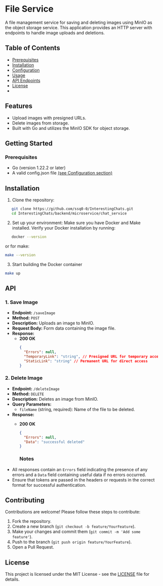 # File Service

A file management service for saving and deleting images using MinIO as the object storage service. This application provides an HTTP server with endpoints to handle image uploads and deletions.

## Table of Contents

- [Prerequisites](#prerequisites)
- [Installation](#installation)
- [Configuration](#configuration)
- [Usage](#usage)
- [API Endpoints](#api-endpoints)
- [License](#license)
- 
## Features

- Upload images with presigned URLs.
- Delete images from storage.
- Built with Go and utilizes the MinIO SDK for object storage.


## Getting Started
### Prerequisites
- Go (version 1.22.2 or later)
- A valid config.json file [(see Configuration section)](https://github.com/ssq0-0/InterestingChats/blob/main/backend/microservice/file_service/config.json)

## Installation
1. Clone the repository:

```bash
   git clone https://github.com/ssq0-0/InterestingChats.git
   cd InterestingChats/backend/microservice/chat_service
```

2. Set up your environment: Make sure you have Docker and Make installed. Verify your Docker installation by running:

```bash
   docker --version
```

or for make:
```bash
make --version
```

3. Start building the Docker container
```bash
make up
```

## API 

### 1. Save Image

- **Endpoint:** `/saveImage`
- **Method:** `POST`
- **Description:** Uploads an image to MinIO.
- **Request Body:** Form data containing the image file.
- **Response:**
  - **200 OK**
    ```json
    {
      "Errors": null,
      "TemporaryLink": "string", // Presigned URL for temporary access
      "StaticLink": "string" // Permanent URL for direct access
    }
    ```

### 2. Delete Image

- **Endpoint:** `/deleteImage`
- **Method:** `DELETE`
- **Description:** Deletes an image from MinIO.
- **Query Parameters:**
  - `fileName` (string, required): Name of the file to be deleted.
- **Response:**
  - **200 OK**
    ```json
    {
      "Errors": null,
      "Data": "successful deleted"
    }
    ```

    ### Notes
- All responses contain an `Errors` field indicating the presence of any errors and a `Data` field containing useful data if no errors occurred.
- Ensure that tokens are passed in the headers or requests in the correct format for successful authentication.

## Contributing
Contributions are welcome! Please follow these steps to contribute:

1. Fork the repository.
2. Create a new branch (`git checkout -b feature/YourFeature`).
3. Make your changes and commit them (`git commit -m 'Add some feature'`).
4. Push to the branch (`git push origin feature/YourFeature`).
5. Open a Pull Request.

## License
This project is licensed under the MIT License - see the [LICENSE](https://github.com/ssq0-0/InterestingChats/blob/main/backend/microservice/LICENSE) file for details.
